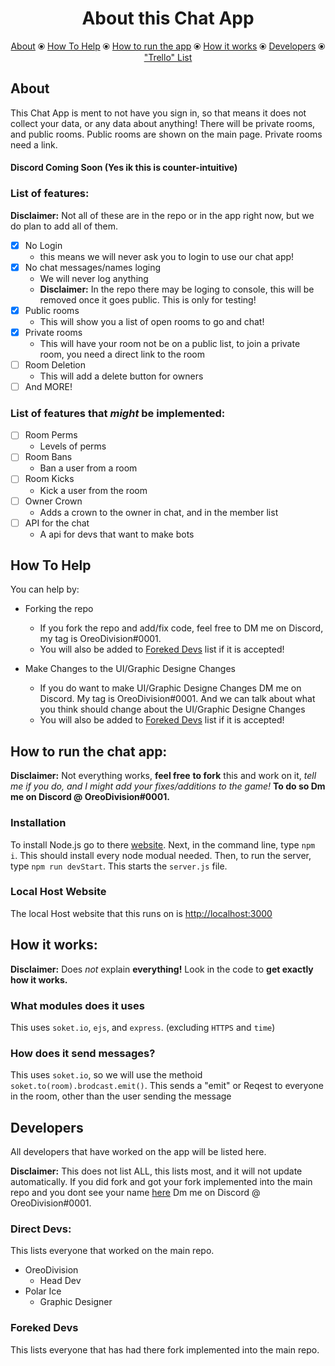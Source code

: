 <h1 align="center">About this Chat App</h1>
<p align="center"><a href="https://github.com/OreoDivision/chat-app-oreo#about">About</a> ⦿ <a href="https://github.com/OreoDivision/chat-app-oreo#how-to-help">How To Help</a> ⦿ <a href="https://github.com/OreoDivision/chat-app-oreo#installation">How to run the app</a> ⦿ <a href="https://github.com/OreoDivision/chat-app-oreo#how-it-works">How it works</a> ⦿ <a href="https://github.com/OreoDivision/chat-app-oreo#developers">Developers</a> ⦿ <a href="https://www.taskade.com/d/AjDQGcMqEVdw6EgX?share=view&view=YoqcbUwQAhDyyZ7d" target="_blank">"Trello" List</a></p>

## About
This Chat App is ment to not have you sign in, so that means it does not collect your data, or any data about anything! There will be private rooms, and public rooms. Public rooms are shown on the main page. Private rooms need a link.

#### Discord Coming Soon (Yes ik this is counter-intuitive)

### List of features:
**Disclaimer:** Not all of these are in the repo or in the app right now, but we do plan to add all of them.
- [x] No Login
	* this means we will never ask you to login to use our chat app!
- [x] No chat messages/names loging
	* We will never log anything
	* **Disclaimer:** In the repo there may be loging to console, this will be removed once it goes public. This is only for testing!
- [x] Public rooms
	* This will show you a list of open rooms to go and chat!
- [x] Private rooms
	* This will have your room not be on a public list, to join a private room, you need a direct link to the room
- [ ] Room Deletion
	* This will add a delete button for owners
- [ ] And MORE!

### List of features that ***might*** be implemented:
- [ ] Room Perms
	* Levels of perms
- [ ] Room Bans
	* Ban a user from a room
- [ ] Room Kicks
	* Kick a user from the room
- [ ] Owner Crown
	* Adds a crown to the owner in chat, and in the member list
- [ ] API for the chat
	* A api for devs that want to make bots

## How To Help
You can help by:
* Forking the repo
	* If you fork the repo and add/fix code, feel free to DM me on Discord, my tag is OreoDivision#0001.
	* You will also be added to [Foreked Devs](https://github.com/OreoDivision/chat-app-oreo#foreked-devs) list if it is accepted! 

* Make Changes to the UI/Graphic Designe Changes
	* If you do want to make UI/Graphic Designe Changes DM me on Discord. My tag is OreoDivision#0001. And we can talk about what you think should change about the UI/Graphic Designe Changes
	* You will also be added to [Foreked Devs](https://github.com/OreoDivision/chat-app-oreo#foreked-devs) list if it is accepted! 

## How to run the chat app:
**Disclaimer:** Not everything works, __feel free__ **to fork** this and work on it, *tell me if you do, and I might add your fixes/additions to the game!* **To do so Dm me on Discord @ OreoDivision#0001.**
### Installation
To install Node.js go to there [website](https://nodejs.org/en/).
Next, in the command line, type `npm i`. This should install every node modual needed.
Then, to run the server, type `npm run devStart`. This starts the `server.js` file.

### Local Host Website
The local Host website that this runs on is [http://localhost:3000](http://localhost:3000)

## How it works:
**Disclaimer:** Does *not* explain __everything!__ Look in the code to **get exactly how it works.**
### What modules does it uses
This uses `soket.io`, `ejs`, and `express`. (excluding `HTTPS` and `time`)
### How does it send messages?
This uses `soket.io`, so we will use the methoid `soket.to(room).brodcast.emit()`. This sends a "emit" or Reqest to everyone in the room, other than the user sending the message 

## Developers
All developers that have worked on the app will be listed here.

**Disclaimer:** This does not list ALL, this lists most, and it will not update automatically. If you did fork and got your fork implemented into the main repo and you dont see your name [here](https://github.com/OreoDivision/chat-app-oreo#foreked-devs) Dm me on Discord @ OreoDivision#0001.

### Direct Devs:
This lists everyone that worked on the main repo.
* OreoDivision
	* Head Dev
* Polar Ice
	* Graphic Designer

### Foreked Devs
This lists everyone that has had there fork implemented into the main repo.